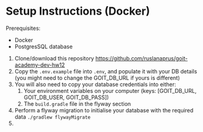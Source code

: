 # Setup Instructions (Docker)

Prerequisites:
- Docker
- PostgresSQL database

1. Clone/download this repository https://github.com/ruslanaprus/goit-academy-dev-hw12
2. Copy the `.env.example` file into `.env`, and populate it with your DB details (you might need to change the GOIT_DB_URL if yours is different)
3. You will also need to copy your database credentials into either:
   1. Your environment variables on your computer (keys: [GOIT_DB_URL, GOIT_DB_USER, GOIT_DB_PASS])
   2. The `build.gradle` file in the flyway section
4. Perform a flyway migration to initialise your database with the required data `./gradlew flywayMigrate`
5. 